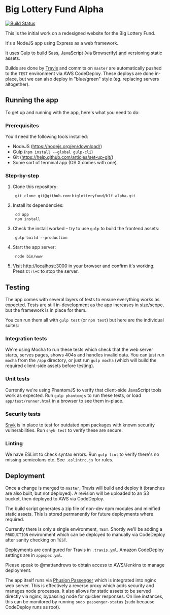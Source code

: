 # Big Lottery Fund Alpha

[![Build Status](https://travis-ci.org/biglotteryfund/blf-alpha.svg?branch=master)](https://travis-ci.org/biglotteryfund/blf-alpha)

This is the initial work on a redesigned website for the Big Lottery Fund.

It's a NodeJS app using Express as a web framework.

It uses Gulp to build Sass, JavaScript (via Browserify) and versioning static assets.

Builds are done by [Travis](https://travis-ci.org/biglotteryfund/blf-alpha) and commits on `master` are automatically pushed to the `TEST` environment via AWS CodeDeploy. These deploys are done in-place, but we can also deploy in "blue/green" style (eg. replacing servers altogether).

## Running the app

To get up and running with the app, here's what you need to do:

### Prerequisites

You'll need the following tools installed:

- NodeJS (https://nodejs.org/en/download/)
- Gulp (`npm install --global gulp-cli`)
- Git (https://help.github.com/articles/set-up-git/)
- Some sort of terminal app (OS X comes with one)

### Step-by-step

1. Clone this repository:

        git clone git@github.com:biglotteryfund/blf-alpha.git
    
2. Install its dependencies:

        cd app
        npm install
        
3. Check the install worked – try to use `gulp` to build the frontend assets:
        
        gulp build --production
        
4. Start the app server:

        node bin/www
        
5. Visit [http://localhost:3000](http://localhost:3000) in your browser and confirm it's working. Press `Ctrl+C` to stop the server.

## Testing

The app comes with several layers of tests to ensure everything works as expected. Tests are still in-development as the app increases in size/scope, but the framework is in place for them. 

You can run them all with `gulp test` (or `npm test`) but here are the individual suites:

### Integration tests

We're using Mocha to run these tests which check that the web server starts, serves pages, shows 404s and handles invalid data. You can just run `mocha` from the `/app` directory, or just run `gulp mocha` (which will build the required client-side assets before testing).

### Unit tests

Currently we're using PhantomJS to verify that client-side JavaScript tools work as expected. Run `gulp phantomjs` to run these tests, or load `app/test/runner.html` in a browser to see them in-place.

### Security tests

[Snyk](https://snyk.io/) is in place to test for outdated npm packages with known security vulnerabilities. Run `snyk test` to verify these are secure.

### Linting

We have ESLint to check syntax errors. Run `gulp lint` to verify there's no missing semicolons etc. See `.eslintrc.js` for rules.

## Deployment

Once a change is merged to `master`, Travis will build and deploy it (branches are also built, but not deployed). A revision will be uploaded to an S3 bucket, then deployed to AWS via CodeDeploy.

The build script generates a zip file of non-dev npm modules and minified static assets. This is stored permanently for future deployments where required.

Currently there is only a single environment, `TEST`. Shortly we'll be adding a `PRODUCTION` environment which can be deployed to manually via CodeDeploy after sanity checking on `TEST`.

Deployments are configured for Travis in `.travis.yml`. Amazon CodeDeploy settings are in `appspec.yml`.
 
Please speak to @mattandrews to obtain access to AWS/Jenkins to manage deployment.

The app itself runs via [Phusion Passenger](https://www.phusionpassenger.com/) which is integrated into nginx web server. This is effectively a reverse proxy which adds security and manages node processes. It also allows for static assets to be served directly via nginx, bypassing node for quicker responses. On live instances, this can be monitored by running `sudo passenger-status` (`sudo` because CodeDeploy runs as root). 

